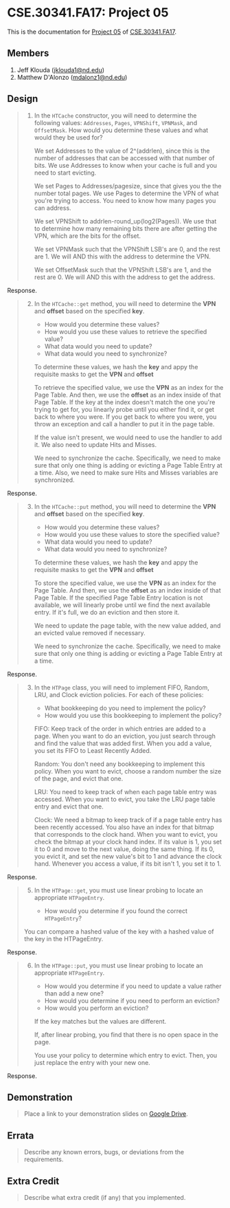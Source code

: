 CSE.30341.FA17: Project 05
==========================

This is the documentation for [Project 05] of [CSE.30341.FA17].

Members
-------

1. Jeff Klouda (jklouda1@nd.edu)
2. Matthew D'Alonzo (mdalonz1@nd.edu)

Design
------

> 1. In the `HTCache` constructor, you will need to determine the following
>    values: `Addresses`, `Pages`, `VPNShift`, `VPNMask`, and `OffsetMask`.
>    How would you determine these values and what would they be used for?
>
>    We set Addresses to the value of 2^(addrlen), since this is the number of addresses that can be accessed with that number of bits. We use Addresses to know when your cache is full and you need to start evicting. 
>
>    We set Pages to Addresses/pagesize, since that gives you the the number total pages. We use Pages to determine the VPN of what you're trying to access. You need to know how many pages you can address.
>
>    We set VPNShift to addrlen-round_up(log2(Pages)). We use that to determine how many remaining bits there are after getting the VPN, which are the bits for the offset.
>
>    We set VPNMask such that the VPNShift LSB's are 0, and the rest are 1. We will AND this with the address to determine the VPN.
>
>    We set OffsetMask such that the VPNShift LSB's are 1, and the rest are 0. We will AND this with the address to get the address.
>

Response.

> 2. In the `HTCache::get` method, you will need to determine the **VPN** and
>    **offset** based on the specified **key**.
> 
>       - How would you determine these values?
>       - How would you use these values to retrieve the specified value?
>       - What data would you need to update?
>       - What data would you need to synchronize?
>
>    To determine these values, we hash the **key** and appy the requisite masks to get the **VPN** and **offset**
>
>    To retrieve the specified value, we use the **VPN** as an index for the Page Table. And then, we use the **offset** as an index inside of that Page Table. If the key at the index doesn't match the one you're trying to get for, you linearly probe until you either find it, or get back to where you were. If you get back to where you were, you throw an exception and call a handler to put it in the page table.
>
>    If the value isn't present, we would need to use the handler to add it. We also need to update Hits and Misses.
>
>    We need to synchronize the cache. Specifically, we need to make sure that only one thing is adding or evicting a Page Table Entry at a time. Also, we need to make sure Hits and Misses variables are synchronized. 
>
Response.

> 3. In the `HTCache::put` method, you will need to determine the **VPN** and
>    **offset** based on the specified **key**.
> 
>       - How would you determine these values?
>       - How would you use these values to store the specified value?
>       - What data would you need to update?
>       - What data would you need to synchronize?
>
>    To determine these values, we hash the **key** and appy the requisite masks to get the **VPN** and **offset**
>
>    To store the specified value, we use the **VPN** as an index for the Page Table. And then, we use the **offset** as an index inside of that Page Table. If the specified Page Table Entry location is not available, we will linearly probe until we find the next available entry. If it's full, we do an eviction and then store it.
>
>    We need to update the page table, with the new value added, and an evicted value removed if necessary.
>
>    We need to synchronize the cache. Specifically, we need to make sure that only one thing is adding or evicting a Page Table Entry at a time.
>
Response.

> 3. In the `HTPage` class, you will need to implement FIFO, Random, LRU, and
>    Clock eviction policies.  For each of these policies:
> 
>       - What bookkeeping do you need to implement the policy?
>       - How would you use this bookkeeping to implement the policy?
>
>    FIFO: Keep track of the order in which entries are added to a page. When you want to do an eviction, you just search through and find the value that was added first. When you add a value, you set its FIFO to Least Recently Added. 
>
>    Random: You don't need any bookkeeping to implement this policy. When you want to evict, choose a random number the size of the page, and evict that one.
>
>    LRU: You need to keep track of when each page table entry was accessed. When you want to evict, you take the LRU page table entry and evict that one. 
>
>    Clock: We need a bitmap to keep track of if a page table entry has been recently accessed. You also have an index for that bitmap that corresponds to the clock hand. When you want to evict, you check the bitmap at your clock hand index. If its value is 1, you set it to 0 and move to the next value, doing the same thing. If its 0, you evict it, and set the new value's bit to 1 and advance the clock hand. Whenever you access a value, if its bit isn't 1, you set it to 1. 
>

Response.

> 5. In the `HTPage::get`, you must use linear probing to locate an appropriate
>    `HTPageEntry`.
> 
>       - How would you determine if you found the correct `HTPageEntry`?
>
>  You can compare a hashed value of the key with a hashed value of the key in the HTPageEntry.  
>
Response.

> 6. In the `HTPage::put`, you must use linear probing to locate an appropriate
>    `HTPageEntry`.
> 
>       - How would you determine if you need to update a value rather than add a new one?
>       - How would you determine if you need to perform an eviction?
>       - How would you perform an eviction?
>
>    If the key matches but the values are different.
>
>    If, after linear probing, you find that there is no open space in the page.
>
>    You use your policy to determine which entry to evict. Then, you just replace the entry with your new one. 
>

Response.

Demonstration
-------------

> Place a link to your demonstration slides on [Google Drive].

Errata
------

> Describe any known errors, bugs, or deviations from the requirements.

Extra Credit
------------

> Describe what extra credit (if any) that you implemented.

[Project 05]:       https://www3.nd.edu/~pbui/teaching/cse.30341.fa17/project05.html
[CSE.30341.FA17]:   https://www3.nd.edu/~pbui/teaching/cse.30341.fa17/
[Google Drive]:     https://drive.google.com
